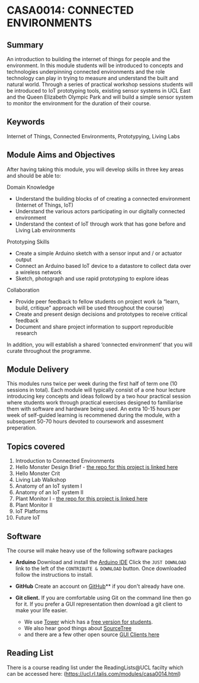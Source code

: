 # CASA0014: CONNECTED ENVIRONMENTS

## Summary

An introduction to building the internet of things for people and the environment. In this module students will be introduced to concepts and technologies underpinning connected environments and the role technology can play in trying to measure and understand the built and natural world. Through a series of practical workshop sessions students will be introduced to IoT prototyping tools, existing sensor systems in UCL East and the Queen Elizabeth Olympic Park and will build a simple sensor system to monitor the environment for the duration of their course.

## Keywords
Internet of Things, Connected Environments, Prototypying, Living Labs

## Module Aims and Objectives

After having taking this module, you will develop skills in three key areas and should be able to:

Domain Knowledge
- Understand the building blocks of of creating a connected environment (Internet of Things, IoT)
- Understand the various actors participating in our digitally connected environment
- Understand the context of IoT through work that has gone before and Living Lab environments

Prototyping Skills
- Create a simple Arduino sketch with a sensor input and / or actuator output
- Connect an Arduino based IoT device to a datastore to collect data over a wireless network
- Sketch, photograph and use rapid prototyping to explore ideas

Collaboration
- Provide peer feedback to fellow students on project work (a “learn, build, critique” approach will be used throughout the course)
- Create and present design decisions and prototypes to receive critical feedback
- Document and share project information to support reproducible research

In addition, you will establish a shared ‘connected environment’ that you will curate throughout the programme.

## Module Delivery

This modules runs twice per week during the first half of term one (10 sessions in total). Each module will typically consist of a one hour lecture introducing key concepts and ideas followd by a two hour practical session where students  work through practical exercises designed to familiarise them with software and hardware being used. An extra 10-15 hours per week of self-guided learning is recommened during the module, with a subsequent 50-70 hours devoted to coursework and assesment preperation. 

## Topics covered

  1. Introduction to Connected Environments
  2. Hello Monster Design Brief - [the repo for this project is linked here](https://github.com/ucl-casa-ce/casa0014/tree/main/blinkingMonster)
  5. Hello Monster Crit
  6. Living Lab Walkshop
  7. Anatomy of an IoT system I
  8. Anatomy of an IoT system II
  9. Plant Monitor I  - [the repo for this project is linked here](https://github.com/ucl-casa-ce/casa0014/tree/main/plantMonitor)
  10. Plant Monitor II
  11. IoT Platforms
  12. Future IoT 
  
## Software

The course will make heavy use of the following software packages

- **Arduino** Download and install the [Arduino IDE](https://www.arduino.cc/en/main/software) Click the `JUST DOWNLOAD` link to the left of the `CONTRIBUTE & DOWNLOAD` button. Once downloaded follow the instructions to install.
    
- **GitHub** Create an account on [GitHub](https://github.com)** if you don't already have one.

- **Git client.** If you are comfortable using Git on the command line then go for it. If you prefer a GUI representation then download a git client to make your life easier. 
    - We use [Tower](https://www.git-tower.com/) which has a [free version for students](https://www.git-tower.com/students/mac). 
    - We also hear good things about [SourceTree](https://www.sourcetreeapp.com) 
    - and there are a few other open source [GUI Clients here](https://git-scm.com/download/gui/windows)


## Reading List

There is a course reading list under the ReadingLists@UCL facilty which can be accessed here: (https://ucl.rl.talis.com/modules/casa0014.html)
